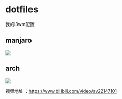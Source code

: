 # dotfiles
我的i3wm配置
## manjaro
![](http://p3kjfkaih.bkt.clouddn.com/2018-02-03-175508_1366x768_scrot.png)

## arch
![](https://i.imgur.com/mrcj46i.png)

视频地址 ：https://www.bilibili.com/video/av22147101
